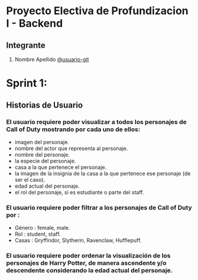 # Proyecto Electiva de Profundizacion I - Backend

## Integrante

1. Nombre Apellido [@usuario-git](https://github.com/JoseGabriel8100)

# Sprint  1:

## Historias de Usuario

### El usuario requiere poder visualizar a todos los personajes de Call of Duty mostrando por cada uno de ellos:

- imagen del personaje.
- nombre del actor que representa al personaje.
- nombre del personaje.
- la especie del personaje.
- casa a la que pertenece el personaje.
- la imagen de la insignia de la casa a la que pertenece ese personaje (de ser el caso).
- edad actual del personaje.
- el rol del personaje, si es estudiante o parte del staff.

### El usuario requiere poder filtrar a los personajes de Call of Duty por :

- Género : female, male.
- Rol : student, staff.
- Casas : Gryffindor, Slytherin, Ravenclaw, Hufflepuff.
### El usuario requiere poder ordenar la visualización de los personajes de Harry Potter, de manera ascendente y/o descendente considerando la edad actual del personaje.

